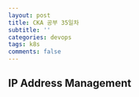 ```yaml
---
layout: post
title: CKA 공부 35일차
subtitle: ''
categories: devops
tags: k8s
comments: false
---
```


## IP Address Management
